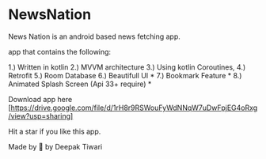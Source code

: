 # NewsNation

News Nation is an android based news fetching app.

app that contains the following:

1.) Written in kotlin
2.) MVVM architecture 
3.) Using kotlin Coroutines, 
4.) Retrofit
5.) Room Database 
6.) Beautifull UI *
7.) Bookmark Feature *
8.) Animated Splash Screen (Api 33+ require) *

Download app here [https://drive.google.com/file/d/1rH8r9RSWouFyWdNNqW7uDwFpjEG4oRxg/view?usp=sharing]

Hit a star if you like this app.

Made by 💙 by Deepak Tiwari
